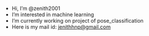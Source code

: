 -  Hi, I’m @zenith2001
-  I’m interested in machine learning
-  I’m currently working on project of pose_classification
-  Here is my mail id: jenithhnp@gmail.com

<!---
zenith2001/zenith2001 is a ✨ special ✨ repository because its `README.md` (this file) appears on your GitHub profile.
You can click the Preview link to take a look at your changes.
--->
